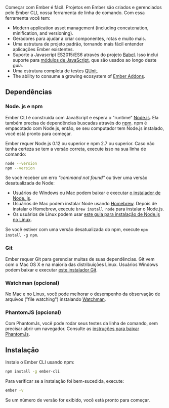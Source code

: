 Começar com Ember é fácil. Projetos em Ember são criados e gerenciados pelo Ember CLI, nossa ferramenta de linha de comando. Com essa ferramenta você tem:

* Modern application asset management (including concatenation, minification, and versioning).
* Geradores para ajudar a criar componentes, rotas e muito mais.
* Uma estrutura de projeto padrão, tornando mais fácil entender aplicações Ember existentes.
* Suporte a Javascript ES2015/ES6 através do projeto [Babel](http://babeljs.io/docs/learn-es2015/). Isso inclui suporte para [módulos de JavaScript](http://exploringjs.com/es6/ch_modules.html), que são usados ao longo deste guia.
* Uma estrutura completa de testes [QUnit](https://qunitjs.com/).
* The ability to consume a growing ecosystem of [Ember Addons](https://emberobserver.com/).

## Dependências

### Node. js e npm

Ember CLI é construída com JavaScript e espera o "runtime" [Node.js](https://nodejs.org/). Ela também precisa de dependências buscadas através do [npm](https://www.npmjs.com/). npm é empacotado com Node.js, então, se seu computador tem Node.js instalado, você está pronto para começar.

Ember requer Node.js 0.12 ou superior e npm 2.7 ou superior. Caso não tenha certeza se tem a versão correta, execute isso na sua linha de comando:

```bash
node --version
npm --version
```

Se você receber um erro *"command not found"* ou tiver uma versão desatualizada de Node:

* Usuários de Windows ou Mac podem baixar e executar [o instalador de Node. js](http://nodejs.org/download/).
* Usuários de Mac podem instalar Node usando [Homebrew](http://brew.sh/). Depois de instalar o Homebrew, execute `brew install node` para instalar o Node.js.
* Os usuários de Linux podem usar [este guia para instalação de Node.js no Linux](https://github.com/joyent/node/wiki/Installing-Node.js-via-package-manager).

Se você estiver com uma versão desatualizada do npm, execute `npm install -g npm`.

### Git

Ember requer Git para gerenciar muitas de suas dependências. Git vem com o Mac OS X e na maioria das distribuições Linux. Usuários Windows podem baixar e executar [este instalador Git](http://git-scm.com/download/win).

### Watchman (opcional)

No Mac e no Linux, você pode melhorar o desempenho da observação de arquivos ("file watching") instalando [Watchman](https://facebook.github.io/watchman/docs/install.html).

### PhantomJS (opcional)

Com PhantomJs, você pode rodar seus testes da linha de comando, sem precisar abrir um navegador. Consulte as [instruções para baixar PhantomJs](http://phantomjs.org/download.html).

## Instalação

Instale o Ember CLI usando npm:

```bash
npm install -g ember-cli
```

Para verificar se a instalação foi bem-sucedida, execute:

```bash
ember -v
```

Se um número de versão for exibido, você está pronto para começar.
